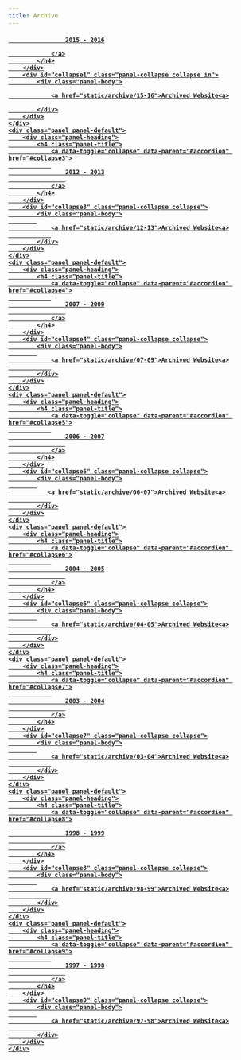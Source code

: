 ```yaml
--- 
title: Archive 
---
```


<style>
img {
    float: left;
    margin-right: 20px;
    width: 200px;
    align-self: center;
}

.row {
    display: flex;
    /* equal height of the children */
    margin: 10px 10px 30px 10px;
}

.col {}

</style>

<div class="panel-group" id="accordion">
    <div class="panel panel-default">
        <div class="panel-heading">
            <h4 class="panel-title">
                <a data-toggle="collapse" data-parent="#accordion" href="#collapse1">

                    2015 - 2016

                </a>
            </h4>
        </div>
        <div id="collapse1" class="panel-collapse collapse in">
            <div class="panel-body">

                <a href="static/archive/15-16">Archived Website<a>

            </div>
        </div>
    </div>
    <div class="panel panel-default">
        <div class="panel-heading">
            <h4 class="panel-title">
                <a data-toggle="collapse" data-parent="#accordion" href="#collapse3">
                
                    2012 - 2013
                    
                </a>
            </h4>
        </div>
        <div id="collapse3" class="panel-collapse collapse">
            <div class="panel-body">
            
                <a href="static/archive/12-13">Archived Website<a>
                
            </div>
        </div>
    </div>
    <div class="panel panel-default">
        <div class="panel-heading">
            <h4 class="panel-title">
                <a data-toggle="collapse" data-parent="#accordion" href="#collapse4">
                
                    2007 - 2009
                    
                </a>
            </h4>
        </div>
        <div id="collapse4" class="panel-collapse collapse">
            <div class="panel-body">
            
                <a href="static/archive/07-09">Archived Website<a>
                
            </div>
        </div>
    </div>
    <div class="panel panel-default">
        <div class="panel-heading">
            <h4 class="panel-title">
                <a data-toggle="collapse" data-parent="#accordion" href="#collapse5">
                
                    2006 - 2007
                    
                </a>
            </h4>
        </div>
        <div id="collapse5" class="panel-collapse collapse">
            <div class="panel-body">
            
               <a href="static/archive/06-07">Archived Website<a>
                
            </div>
        </div>
    </div>
    <div class="panel panel-default">
        <div class="panel-heading">
            <h4 class="panel-title">
                <a data-toggle="collapse" data-parent="#accordion" href="#collapse6">
                
                    2004 - 2005
                    
                </a>
            </h4>
        </div>
        <div id="collapse6" class="panel-collapse collapse">
            <div class="panel-body">
            
                <a href="static/archive/04-05">Archived Website<a>
                
            </div>
        </div>
    </div>
    <div class="panel panel-default">
        <div class="panel-heading">
            <h4 class="panel-title">
                <a data-toggle="collapse" data-parent="#accordion" href="#collapse7">
                
                    2003 - 2004
                    
                </a>
            </h4>
        </div>
        <div id="collapse7" class="panel-collapse collapse">
            <div class="panel-body">
            
                <a href="static/archive/03-04">Archived Website<a>
                
            </div>
        </div>
    </div>
    <div class="panel panel-default">
        <div class="panel-heading">
            <h4 class="panel-title">
                <a data-toggle="collapse" data-parent="#accordion" href="#collapse8">
                
                    1998 - 1999
                    
                </a>
            </h4>
        </div>
        <div id="collapse8" class="panel-collapse collapse">
            <div class="panel-body">
            
                <a href="static/archive/98-99">Archived Website<a>
                
            </div>
        </div>
    </div>
    <div class="panel panel-default">
        <div class="panel-heading">
            <h4 class="panel-title">
                <a data-toggle="collapse" data-parent="#accordion" href="#collapse9">
                
                    1997 - 1998
                    
                </a>
            </h4>
        </div>
        <div id="collapse9" class="panel-collapse collapse">
            <div class="panel-body">
            
                <a href="static/archive/97-98">Archived Website<a>
                
            </div>
        </div>
    </div>
</div>
